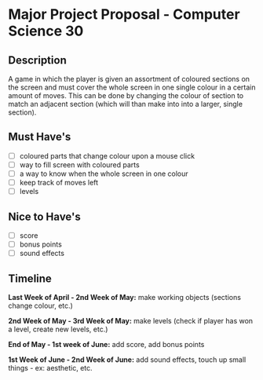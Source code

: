 # Major Project Proposal - Computer Science 30

## Description
A game in which the player is given an assortment of coloured sections on the screen and must cover the whole screen in one single colour in a certain amount of moves. This can be done by changing the colour of section to match an adjacent section (which will than make into into a larger, single section). 

## Must Have's
- [ ] coloured parts that change colour upon a mouse click
- [ ] way to fill screen with coloured parts
- [ ] a way to know when the whole screen in one colour
- [ ] keep track of moves left
- [ ] levels

## Nice to Have's
- [ ] score
- [ ] bonus points 
- [ ] sound effects

## Timeline
**Last Week of April - 2nd Week of May:** 
  make working objects (sections change colour, etc.)
  
**2nd Week of May - 3rd Week of May:**
  make levels (check if player has won a level, create new levels, etc.)

**End of May - 1st week of June:**
  add score,
  add bonus points
  
**1st Week of June - 2nd Week of June:**
  add sound effects,
  touch up small things - ex: aesthetic, etc.


